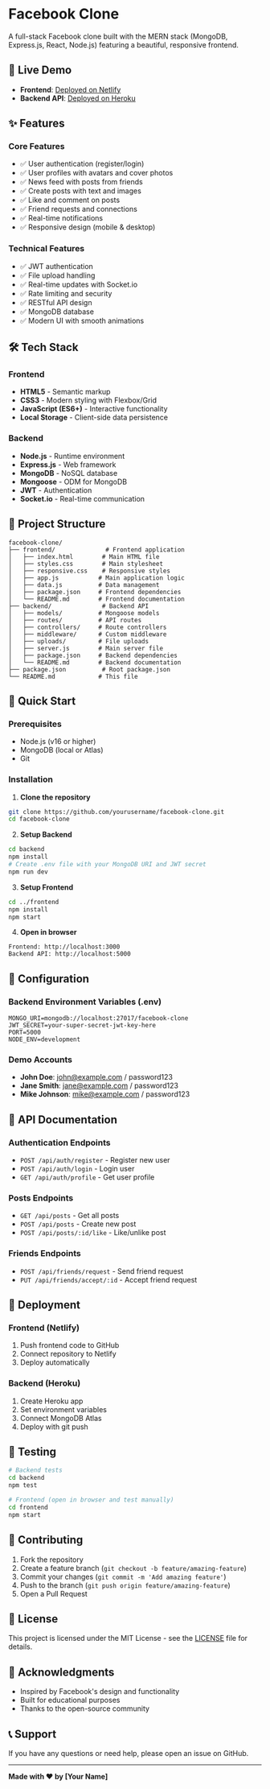 # Facebook Clone

A full-stack Facebook clone built with the MERN stack (MongoDB, Express.js, React, Node.js) featuring a beautiful, responsive frontend.

## 🚀 Live Demo

- **Frontend**: [Deployed on Netlify](https://your-netlify-url.netlify.app)
- **Backend API**: [Deployed on Heroku](https://your-heroku-app.herokuapp.com)

## ✨ Features

### Core Features
- ✅ User authentication (register/login)
- ✅ User profiles with avatars and cover photos
- ✅ News feed with posts from friends
- ✅ Create posts with text and images
- ✅ Like and comment on posts
- ✅ Friend requests and connections
- ✅ Real-time notifications
- ✅ Responsive design (mobile & desktop)

### Technical Features
- ✅ JWT authentication
- ✅ File upload handling
- ✅ Real-time updates with Socket.io
- ✅ Rate limiting and security
- ✅ RESTful API design
- ✅ MongoDB database
- ✅ Modern UI with smooth animations

## 🛠️ Tech Stack

### Frontend
- **HTML5** - Semantic markup
- **CSS3** - Modern styling with Flexbox/Grid
- **JavaScript (ES6+)** - Interactive functionality
- **Local Storage** - Client-side data persistence

### Backend
- **Node.js** - Runtime environment
- **Express.js** - Web framework
- **MongoDB** - NoSQL database
- **Mongoose** - ODM for MongoDB
- **JWT** - Authentication
- **Socket.io** - Real-time communication

## 📁 Project Structure

```
facebook-clone/
├── frontend/              # Frontend application
│   ├── index.html        # Main HTML file
│   ├── styles.css        # Main stylesheet
│   ├── responsive.css    # Responsive styles
│   ├── app.js           # Main application logic
│   ├── data.js          # Data management
│   ├── package.json     # Frontend dependencies
│   └── README.md        # Frontend documentation
├── backend/              # Backend API
│   ├── models/          # Mongoose models
│   ├── routes/          # API routes
│   ├── controllers/     # Route controllers
│   ├── middleware/      # Custom middleware
│   ├── uploads/         # File uploads
│   ├── server.js        # Main server file
│   ├── package.json     # Backend dependencies
│   └── README.md        # Backend documentation
├── package.json          # Root package.json
└── README.md            # This file
```

## 🚀 Quick Start

### Prerequisites
- Node.js (v16 or higher)
- MongoDB (local or Atlas)
- Git

### Installation

1. **Clone the repository**
```bash
git clone https://github.com/yourusername/facebook-clone.git
cd facebook-clone
```

2. **Setup Backend**
```bash
cd backend
npm install
# Create .env file with your MongoDB URI and JWT secret
npm run dev
```

3. **Setup Frontend**
```bash
cd ../frontend
npm install
npm start
```

4. **Open in browser**
```
Frontend: http://localhost:3000
Backend API: http://localhost:5000
```

## 🔧 Configuration

### Backend Environment Variables (.env)
```env
MONGO_URI=mongodb://localhost:27017/facebook-clone
JWT_SECRET=your-super-secret-jwt-key-here
PORT=5000
NODE_ENV=development
```

### Demo Accounts
- **John Doe**: john@example.com / password123
- **Jane Smith**: jane@example.com / password123
- **Mike Johnson**: mike@example.com / password123

## 📡 API Documentation

### Authentication Endpoints
- `POST /api/auth/register` - Register new user
- `POST /api/auth/login` - Login user
- `GET /api/auth/profile` - Get user profile

### Posts Endpoints
- `GET /api/posts` - Get all posts
- `POST /api/posts` - Create new post
- `POST /api/posts/:id/like` - Like/unlike post

### Friends Endpoints
- `POST /api/friends/request` - Send friend request
- `PUT /api/friends/accept/:id` - Accept friend request

## 🚀 Deployment

### Frontend (Netlify)
1. Push frontend code to GitHub
2. Connect repository to Netlify
3. Deploy automatically

### Backend (Heroku)
1. Create Heroku app
2. Set environment variables
3. Connect MongoDB Atlas
4. Deploy with git push

## 🧪 Testing

```bash
# Backend tests
cd backend
npm test

# Frontend (open in browser and test manually)
cd frontend
npm start
```

## 🤝 Contributing

1. Fork the repository
2. Create a feature branch (`git checkout -b feature/amazing-feature`)
3. Commit your changes (`git commit -m 'Add amazing feature'`)
4. Push to the branch (`git push origin feature/amazing-feature`)
5. Open a Pull Request

## 📝 License

This project is licensed under the MIT License - see the [LICENSE](LICENSE) file for details.

## 🙏 Acknowledgments

- Inspired by Facebook's design and functionality
- Built for educational purposes
- Thanks to the open-source community

## 📞 Support

If you have any questions or need help, please open an issue on GitHub.

---

**Made with ❤️ by [Your Name]**
